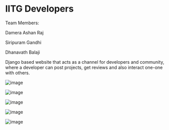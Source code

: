 # IITG Developers
Team Members:

Damera Ashan Raj

Siripuram Gandhi

Dhanavath Balaji

Django based website that acts as a channel for developers and community, where a developer can
post projects, get reviews and also interact one-one with others.


![image](https://user-images.githubusercontent.com/83868114/190485354-b01fae8d-b55c-4fd5-8b45-1c881f94c0e2.png)

![image](https://user-images.githubusercontent.com/83868114/190485188-5963c3bb-b709-496e-8ed2-c60d320eb13a.png)

![image](https://user-images.githubusercontent.com/83868114/190485221-6f36bb0b-47f2-48e6-8954-b01748b3c780.png)

![image](https://user-images.githubusercontent.com/83868114/190485279-bfd5aaab-9835-465d-b6f6-b39b6a9b988d.png)

![image](https://user-images.githubusercontent.com/83868114/190485320-f1612ff5-6728-46eb-9126-f021015fc49f.png)

